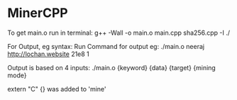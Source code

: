 # MinerCPP

To get main.o run in terminal: g++ -Wall -o main.o main.cpp sha256.cpp -I ./

For Output, eg syntax: Run Command for output eg: ./main.o neeraj http://lochan.website 21e8 1

Output is based on 4 inputs: ./main.o {keyword} {data} {target} {mining mode}



extern "C" {} was added to 'mine'
